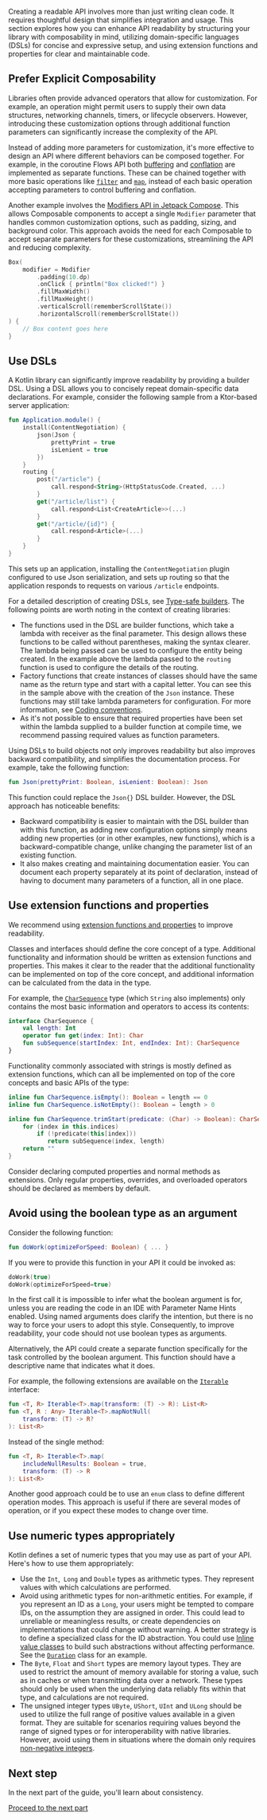 [//]: # (title: Readability)

Creating a readable API involves more than just writing clean code.
It requires thoughtful design that simplifies integration and usage.
This section explores how you can enhance API readability by structuring your library with composability in mind,
utilizing domain-specific languages (DSLs) for concise and expressive setup, and using extension functions and properties
for clear and maintainable code.

## Prefer Explicit Composability

Libraries often provide advanced operators that allow for customization.
For example, an operation might permit users to supply their own data structures, networking channels, timers, or lifecycle observers.
However, introducing these customization options through additional function parameters can significantly increase the complexity of the API.

Instead of adding more parameters for customization, it's more effective to design an API where different behaviors can
be composed together.
For example, in the coroutine Flows API both [buffering](flow.md#buffering) and [conflation](flow.md#conflation) are implemented as separate functions.
These can be chained together with more basic operations like [`filter`](https://kotlinlang.org/api/kotlinx.coroutines/kotlinx-coroutines-core/kotlinx.coroutines.flow/filter.html) and [`map`](https://kotlinlang.org/api/kotlinx.coroutines/kotlinx-coroutines-core/kotlinx.coroutines.flow/map.html), instead of each basic operation accepting parameters to control buffering and conflation.

Another example involves the [Modifiers API in Jetpack Compose](https://developer.android.com/develop/ui/compose/modifiers).
This allows Composable components to accept a single `Modifier` parameter that handles common customization options, such as padding, sizing, and background color.
This approach avoids the need for each Composable to accept separate parameters for these customizations,
streamlining the API and reducing complexity.

```kotlin
Box(
    modifier = Modifier
        .padding(10.dp)
        .onClick { println("Box clicked!") }
        .fillMaxWidth()
        .fillMaxHeight()
        .verticalScroll(rememberScrollState())
        .horizontalScroll(rememberScrollState())
) {
    // Box content goes here
}
```

## Use DSLs

A Kotlin library can significantly improve readability by providing a builder DSL.
Using a DSL allows you to concisely repeat domain-specific data declarations.
For example, consider the following sample from a Ktor-based server application:

```kotlin
fun Application.module() {
    install(ContentNegotiation) {
        json(Json {
            prettyPrint = true
            isLenient = true
        })
    }
    routing {
        post("/article") {
            call.respond<String>(HttpStatusCode.Created, ...)
        }
        get("/article/list") {
            call.respond<List<CreateArticle>>(...)
        }
        get("/article/{id}") {
            call.respond<Article>(...)
        }
    }
}
```

This sets up an application, installing the `ContentNegotiation` plugin configured to use Json serialization, and sets up
routing so that the application responds to requests on various `/article` endpoints.

For a detailed description of creating DSLs, see [Type-safe builders](type-safe-builders.md).
The following points are worth noting in the context of creating libraries:

* The functions used in the DSL are builder functions, which take a lambda with receiver as the final parameter.
  This design allows these functions to be called without parentheses, making the syntax clearer.
  The lambda being passed can be used to configure the entity being created. In the example above the lambda passed to the `routing` function is used to configure the details of the routing.
* Factory functions that create instances of classes should have the same name as the return type and start with a capital letter.
  You can see this in the sample above with the creation of the `Json` instance.
  These functions may still take lambda parameters for configuration. For more information, see [Coding conventions](coding-conventions.md#function-names).
* As it's not possible to ensure that required properties have been set within the lambda supplied to a builder function
  at compile time, we recommend passing required values as function parameters.

Using DSLs to build objects not only improves readability but also improves backward compatibility,
and simplifies the documentation process. For example, take the following function:

```kotlin
fun Json(prettyPrint: Boolean, isLenient: Boolean): Json
```

This function could replace the `Json{}` DSL builder. However, the DSL approach has noticeable benefits:

* Backward compatibility is easier to maintain with the DSL builder than with this function, as adding new configuration options simply means adding new properties (or in other examples, new functions), which is a backward-compatible change, unlike changing the parameter list of an existing function.
* It also makes creating and maintaining documentation easier. You can document each property separately at its point of declaration, instead of having to document many parameters of a function, all in one place.

## Use extension functions and properties

We recommend using [extension functions and properties](extensions.md) to improve readability.

Classes and interfaces should define the core concept of a type.
Additional functionality and information should be written as extension functions and properties.
This makes it clear to the reader that the additional functionality can be implemented on top of the core concept,
and additional information can be calculated from the data in the type.

For example, the [`CharSequence`](https://kotlinlang.org/api/latest/jvm/stdlib/kotlin/-char-sequence/) type (which `String` also implements) only contains the most basic information and operators to access its contents:

```kotlin
interface CharSequence {
    val length: Int
    operator fun get(index: Int): Char
    fun subSequence(startIndex: Int, endIndex: Int): CharSequence
}
```

Functionality commonly associated with strings is mostly defined as extension functions, which can all be implemented on
top of the core concepts and basic APIs of the type:

```kotlin
inline fun CharSequence.isEmpty(): Boolean = length == 0
inline fun CharSequence.isNotEmpty(): Boolean = length > 0

inline fun CharSequence.trimStart(predicate: (Char) -> Boolean): CharSequence {
    for (index in this.indices)
        if (!predicate(this[index]))
           return subSequence(index, length)
    return ""
}
```

Consider declaring computed properties and normal methods as extensions.
Only regular properties, overrides, and overloaded operators should be declared as members by default.

## Avoid using the boolean type as an argument

Consider the following function:

```kotlin
fun doWork(optimizeForSpeed: Boolean) { ... }
```

If you were to provide this function in your API it could be invoked as:

```kotlin
doWork(true)
doWork(optimizeForSpeed=true)
```

In the first call it is impossible to infer what the boolean argument is for, unless you are reading the code in an IDE
with Parameter Name Hints enabled.
Using named arguments does clarify the intention, but there is no way to force your users to adopt this style.
Consequently, to improve readability, your code should not use boolean types as arguments.

Alternatively, the API could create a separate function specifically for the task controlled by the boolean argument.
This function should have a descriptive name that indicates what it does.

For example, the following extensions are available on the [`Iterable`](https://kotlinlang.org/api/latest/jvm/stdlib/kotlin.collections/-iterable/) interface:

```kotlin
fun <T, R> Iterable<T>.map(transform: (T) -> R): List<R>
fun <T, R : Any> Iterable<T>.mapNotNull(
    transform: (T) -> R?
): List<R>
```

Instead of the single method:

```kotlin
fun <T, R> Iterable<T>.map(
    includeNullResults: Boolean = true, 
    transform: (T) -> R
): List<R>
```

Another good approach could be to use an `enum` class to define different operation modes.
This approach is useful if there are several modes of operation, or if you expect these modes to change over time.

## Use numeric types appropriately

Kotlin defines a set of numeric types that you may use as part of your API. Here's how to use them appropriately:

* Use the `Int`,` Long` and `Double` types as arithmetic types. They represent values with which calculations are performed.
* Avoid using arithmetic types for non-arithmetic entities. For example, if you represent an ID as a `Long`, your users
  might be tempted to compare IDs, on the assumption they are assigned in order.
  This could lead to unreliable or meaningless results, or create dependencies on implementations that could change without warning.
  A better strategy is to define a specialized class for the ID abstraction. You could use [Inline value classes](inline-classes.md) to build such abstractions without affecting performance. See the  [`Duration`](https://kotlinlang.org/api/latest/jvm/stdlib/kotlin.time/-duration/) class for an example.
* The `Byte`, `Float` and `Short` types are memory layout types. They are used to restrict the amount of memory available
  for storing a value, such as in caches or when transmitting data over a network.
  These types should only be used when the underlying data reliably fits within that type, and calculations are not required.
* The unsigned integer types `UByte`, `UShort`, `UInt` and `ULong` should be used to utilize the full range of positive
  values available in a given format. They are suitable for scenarios requiring values beyond the range of signed types or
  for interoperability with native libraries. However, avoid using them in situations where the domain only requires [non-negative integers](unsigned-integer-types.md#non-goals).

## Next step

In the next part of the guide, you'll learn about consistency.

[Proceed to the next part](api-guidelines-consistency.md)
